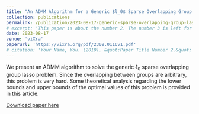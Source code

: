 ```yaml
---
title: "An ADMM Algorithm for a Generic $l_0$ Sparse Overlapping Group Lasso Problem"
collection: publications
permalink: /publication/2023-08-17-generic-sparse-overlapping-group-lasso
# excerpt: 'This paper is about the number 2. The number 3 is left for future work.'
date: 2023-08-17
venue: 'viXra'
paperurl: 'https://vixra.org/pdf/2308.0116v1.pdf'
# citation: 'Your Name, You. (2010). &quot;Paper Title Number 2.&quot; <i>Journal 1</i>. 1(2).'
---
```

We present an ADMM algorithm to solve the generic $\ell_0$ sparse overlapping group lasso problem. Since the overlapping between groups are arbitrary, 
this problem is very hard. Some theoretical analysis regarding the lower bounds and upper bounds of the optimal values of this problem is provided in this article.

[Download paper here](https://vixra.org/pdf/2308.0116v1.pdf)

<!-- Recommended citation: Your Name, You. (2010). "Paper Title Number 2." <i>Journal 1</i>. 1(2). -->